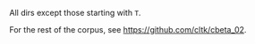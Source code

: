 All dirs except those starting with `T`.

For the rest of the corpus, see https://github.com/cltk/cbeta_02.

